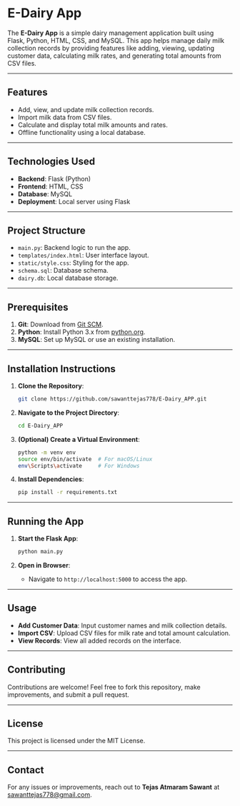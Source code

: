 # E-Dairy App

The **E-Dairy App** is a simple dairy management application built using Flask, Python, HTML, CSS, and MySQL. This app helps manage daily milk collection records by providing features like adding, viewing, updating customer data, calculating milk rates, and generating total amounts from CSV files.

---

## Features

- Add, view, and update milk collection records.
- Import milk data from CSV files.
- Calculate and display total milk amounts and rates.
- Offline functionality using a local database.

---

## Technologies Used

- **Backend**: Flask (Python)
- **Frontend**: HTML, CSS
- **Database**: MySQL
- **Deployment**: Local server using Flask

---

## Project Structure

- `main.py`: Backend logic to run the app.
- `templates/index.html`: User interface layout.
- `static/style.css`: Styling for the app.
- `schema.sql`: Database schema.
- `dairy.db`: Local database storage.

---

## Prerequisites

1. **Git**: Download from [Git SCM](https://git-scm.com/downloads).
2. **Python**: Install Python 3.x from [python.org](https://www.python.org/downloads/).
3. **MySQL**: Set up MySQL or use an existing installation.

---

## Installation Instructions

1. **Clone the Repository**:
   ```bash
   git clone https://github.com/sawanttejas778/E-Dairy_APP.git
   ```

2. **Navigate to the Project Directory**:
   ```bash
   cd E-Dairy_APP
   ```

3. **(Optional) Create a Virtual Environment**:
   ```bash
   python -m venv env
   source env/bin/activate  # For macOS/Linux
   env\Scripts\activate     # For Windows
   ```

4. **Install Dependencies**:
   ```bash
   pip install -r requirements.txt
   ```

---

## Running the App

1. **Start the Flask App**:
   ```bash
   python main.py
   ```

2. **Open in Browser**:
   - Navigate to `http://localhost:5000` to access the app.

---

## Usage

- **Add Customer Data**: Input customer names and milk collection details.
- **Import CSV**: Upload CSV files for milk rate and total amount calculation.
- **View Records**: View all added records on the interface.

---

## Contributing

Contributions are welcome! Feel free to fork this repository, make improvements, and submit a pull request.

---

## License

This project is licensed under the MIT License.

---

## Contact

For any issues or improvements, reach out to **Tejas Atmaram Sawant** at [sawanttejas778@gmail.com](mailto:sawanttejas778@gmail.com).

